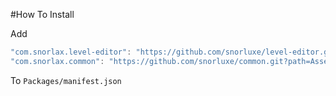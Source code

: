 #How To Install

Add 

```csharp
"com.snorlax.level-editor": "https://github.com/snorluxe/level-editor.git?path=Assets/_Root#1.0.0",
"com.snorlax.common": "https://github.com/snorluxe/common.git?path=Assets/_Root#1.0.6",
```

To `Packages/manifest.json`